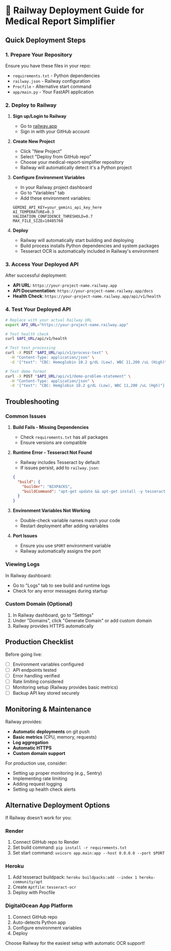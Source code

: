 # 🚂 Railway Deployment Guide for Medical Report Simplifier

## Quick Deployment Steps

### 1. Prepare Your Repository

Ensure you have these files in your repo:
- `requirements.txt` - Python dependencies
- `railway.json` - Railway configuration  
- `Procfile` - Alternative start command
- `app/main.py` - Your FastAPI application

### 2. Deploy to Railway

1. **Sign up/Login to Railway**
   - Go to [railway.app](https://railway.app)
   - Sign in with your GitHub account

2. **Create New Project**
   - Click "New Project"
   - Select "Deploy from GitHub repo"
   - Choose your medical-report-simplifier repository
   - Railway will automatically detect it's a Python project

3. **Configure Environment Variables**
   - In your Railway project dashboard
   - Go to "Variables" tab
   - Add these environment variables:
   ```
   GEMINI_API_KEY=your_gemini_api_key_here
   AI_TEMPERATURE=0.3
   VALIDATION_CONFIDENCE_THRESHOLD=0.7
   MAX_FILE_SIZE=10485760
   ```

4. **Deploy**
   - Railway will automatically start building and deploying
   - Build process installs Python dependencies and system packages
   - Tesseract OCR is automatically included in Railway's environment

### 3. Access Your Deployed API

After successful deployment:
- **API URL**: `https://your-project-name.railway.app`
- **API Documentation**: `https://your-project-name.railway.app/docs`
- **Health Check**: `https://your-project-name.railway.app/api/v1/health`

### 4. Test Your Deployed API

```bash
# Replace with your actual Railway URL
export API_URL="https://your-project-name.railway.app"

# Test health check
curl $API_URL/api/v1/health

# Test text processing
curl -X POST "$API_URL/api/v1/process-text" \
  -H "Content-Type: application/json" \
  -d '{"text": "CBC: Hemoglobin 10.2 g/dL (Low), WBC 11,200 /uL (High)"}'

# Test demo format  
curl -X POST "$API_URL/api/v1/demo-problem-statement" \
  -H "Content-Type: application/json" \
  -d '{"text": "CBC: Hemglobin 10.2 g/dL (Low), WBC 11,200 /uL (Hgh)"}'
```

## Troubleshooting

### Common Issues

1. **Build Fails - Missing Dependencies**
   - Check `requirements.txt` has all packages
   - Ensure versions are compatible

2. **Runtime Error - Tesseract Not Found**
   - Railway includes Tesseract by default
   - If issues persist, add to `railway.json`:
   ```json
   {
     "build": {
       "builder": "NIXPACKS",
       "buildCommand": "apt-get update && apt-get install -y tesseract-ocr"
     }
   }
   ```

3. **Environment Variables Not Working**
   - Double-check variable names match your code
   - Restart deployment after adding variables

4. **Port Issues**
   - Ensure you use `$PORT` environment variable
   - Railway automatically assigns the port

### Viewing Logs

In Railway dashboard:
- Go to "Logs" tab to see build and runtime logs
- Check for any error messages during startup

### Custom Domain (Optional)

1. In Railway dashboard, go to "Settings"
2. Under "Domains", click "Generate Domain" or add custom domain
3. Railway provides HTTPS automatically

## Production Checklist

Before going live:
- [ ] Environment variables configured
- [ ] API endpoints tested
- [ ] Error handling verified
- [ ] Rate limiting considered
- [ ] Monitoring setup (Railway provides basic metrics)
- [ ] Backup API key stored securely

## Monitoring & Maintenance

Railway provides:
- **Automatic deployments** on git push
- **Basic metrics** (CPU, memory, requests)
- **Log aggregation**
- **Automatic HTTPS**
- **Custom domain support**

For production use, consider:
- Setting up proper monitoring (e.g., Sentry)
- Implementing rate limiting
- Adding request logging
- Setting up health check alerts

## Alternative Deployment Options

If Railway doesn't work for you:

### Render
1. Connect GitHub repo to Render
2. Set build command: `pip install -r requirements.txt`
3. Set start command: `uvicorn app.main:app --host 0.0.0.0 --port $PORT`

### Heroku
1. Add tesseract buildpack: `heroku buildpacks:add --index 1 heroku-community/apt`
2. Create `Aptfile`: `tesseract-ocr`
3. Deploy with Procfile

### DigitalOcean App Platform
1. Connect GitHub repo
2. Auto-detects Python app
3. Configure environment variables
4. Deploy

Choose Railway for the easiest setup with automatic OCR support!
